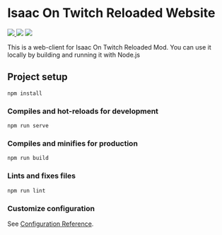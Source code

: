 # Isaac On Twitch Reloaded Website

<img src="https://img.shields.io/github/last-commit/virtualzer0/isaacontwitchreloaded-site"/><a href="https://isaacontwitch.com" alt="Website">
  <img src="https://img.shields.io/website?down_message=offline&up_message=online&url=https%3A%2F%2Fisaacontwitch.com" /></a>
<a href="https://vuejs.org" alt="VueJS">
  <img src="https://img.shields.io/github/package-json/dependency-version/virtualzer0/ISAACONTWITCHRELOADED-SITE/vue" /></a>

This is a web-client for Isaac On Twitch Reloaded Mod. You can use it locally by building and running it with Node.js


## Project setup
```
npm install
```

### Compiles and hot-reloads for development
```
npm run serve
```

### Compiles and minifies for production
```
npm run build
```

### Lints and fixes files
```
npm run lint
```

### Customize configuration
See [Configuration Reference](https://cli.vuejs.org/config/).
